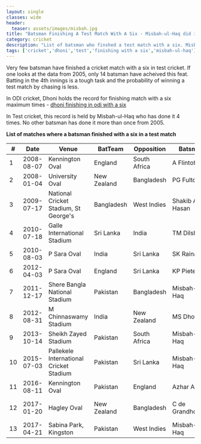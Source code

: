 ```yaml
---
layout: single
classes: wide
header:
  teaser: assets/images/misbah.jpg
title: "Batsman Finishing A Test Match With A Six - Misbah-ul-Haq did it thrice"
category: cricket
description: "List of batsman who finshed a test match with a six. Misbah-ul-Haq did it thrice"
tags: ['cricket','dhoni','test','finishing with a six','misbah-ul-haq']
---
```


Very few batsman have finished a cricket match with a six in test cricket. If one looks at the data from 2005, only 14 batsman have acheived this feat.
Batting in the 4th innings is a tough task and the probability of winning a test match by chasing is less.

In ODI cricket, Dhoni holds the record for finishing match with a six maximum times - [dhoni finishing in odi with a six](https://shivammitra.com/cricket/dhoni-finishing-with-six/)

In Test cricket, this record is held by Misbah-ul-Haq who has done it 4 times. No other batsman has done it more than once from 2005.

**List of matches where a batsman finished with a six in a test match**

| #  | Date       | Venue                                   | BatTeam     | Opposition   | Batsman         | Bowler                | Link                                                                                                         |
|----|------------|-----------------------------------------|-------------|--------------|-----------------|-----------------------|--------------------------------------------------------------------------------------------------------------|
| 1  | 2008-08-07 | Kennington Oval                         | England     | South Africa | A Flintoff      | PL Harris             | <a href="https://www.google.com/search?q=England vs South Africa Test 2008-08-07" target="_blank">link</a>   |
| 2  | 2008-01-04 | University Oval                         | New Zealand | Bangladesh   | PG Fulton       | Mohammad Ashraful     | <a href="https://www.google.com/search?q=New Zealand vs Bangladesh Test 2008-01-04" target="_blank">link</a> |
| 3  | 2009-07-17 | National Cricket Stadium, St George's   | Bangladesh  | West Indies  | Shakib Al Hasan | KAJ Roach             | <a href="https://www.google.com/search?q=Bangladesh vs West Indies Test 2009-07-17" target="_blank">link</a> |
| 4  | 2010-07-18 | Galle International Stadium             | Sri Lanka   | India        | TM Dilshan      | Harbhajan Singh       | <a href="https://www.google.com/search?q=Sri Lanka vs India Test 2010-07-18" target="_blank">link</a>        |
| 5  | 2010-08-03 | P Sara Oval                             | India       | Sri Lanka    | SK Raina        | UWMBCA Welegedara     | <a href="https://www.google.com/search?q=India vs Sri Lanka Test 2010-08-03" target="_blank">link</a>        |
| 6  | 2012-04-03 | P Sara Oval                             | England     | Sri Lanka    | KP Pietersen    | TM Dilshan            | <a href="https://www.google.com/search?q=England vs Sri Lanka Test 2012-04-03" target="_blank">link</a>      |
| 7  | 2011-12-17 | Shere Bangla National Stadium           | Pakistan    | Bangladesh   | Misbah-ul-Haq   | Elias Sunny           | <a href="https://www.google.com/search?q=Pakistan vs Bangladesh Test 2011-12-17" target="_blank">link</a>    |
| 8  | 2012-08-31 | M Chinnaswamy Stadium                   | India       | New Zealand  | MS Dhoni        | JS Patel              | <a href="https://www.google.com/search?q=India vs New Zealand Test 2012-08-31" target="_blank">link</a>      |
| 9  | 2013-10-14 | Sheikh Zayed Stadium                    | Pakistan    | South Africa | Misbah-ul-Haq   | RJ Peterson           | <a href="https://www.google.com/search?q=Pakistan vs South Africa Test 2013-10-14" target="_blank">link</a>  |
| 10 | 2015-07-03 | Pallekele International Cricket Stadium | Pakistan    | Sri Lanka    | Misbah-ul-Haq   | J Mubarak             | <a href="https://www.google.com/search?q=Pakistan vs Sri Lanka Test 2015-07-03" target="_blank">link</a>     |
| 11 | 2016-08-11 | Kennington Oval                         | Pakistan    | England      | Azhar Ali       | MM Ali                | <a href="https://www.google.com/search?q=Pakistan vs England Test 2016-08-11" target="_blank">link</a>       |
| 12 | 2017-01-20 | Hagley Oval                             | New Zealand | Bangladesh   | C de Grandhomme | Nazmul Hossain Shanto | <a href="https://www.google.com/search?q=New Zealand vs Bangladesh Test 2017-01-20" target="_blank">link</a> |
| 13 | 2017-04-21 | Sabina Park, Kingston                   | Pakistan    | West Indies  | Misbah-ul-Haq   | D Bishoo              | <a href="https://www.google.com/search?q=Pakistan vs West Indies Test 2017-04-21" target="_blank">link</a>   |
